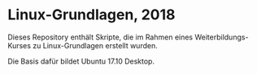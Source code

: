 Linux-Grundlagen, 2018
======================

Dieses Repository enthält Skripte, die im Rahmen eines Weiterbildungs-Kurses 
zu Linux-Grundlagen erstellt wurden.

Die Basis dafür bildet Ubuntu 17.10 Desktop.
